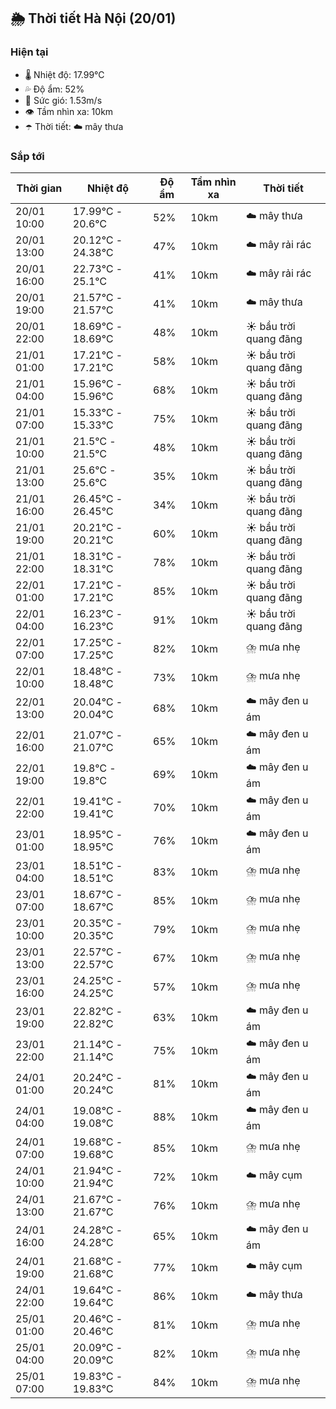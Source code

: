 ## 🌦️ Thời tiết Hà Nội (20/01)

### Hiện tại

- 🌡️ Nhiệt độ: 17.99℃
- 💦 Độ ẩm: 52%
- 💨 Sức gió: 1.53m/s
- 👁️ Tầm nhìn xa: 10km
- ☂️ Thời tiết: ☁️ mây thưa

### Sắp tới

| Thời gian | Nhiệt độ | Độ ẩm | Tầm nhìn xa | Thời tiết |
| --- | --- | --- | --- | --- |
| 20/01 10:00 | 17.99℃ - 20.6℃ | 52% | 10km | ☁️ mây thưa |
| 20/01 13:00 | 20.12℃ - 24.38℃ | 47% | 10km | ☁️ mây rải rác |
| 20/01 16:00 | 22.73℃ - 25.1℃ | 41% | 10km | ☁️ mây rải rác |
| 20/01 19:00 | 21.57℃ - 21.57℃ | 41% | 10km | ☁️ mây thưa |
| 20/01 22:00 | 18.69℃ - 18.69℃ | 48% | 10km | ☀️ bầu trời quang đãng |
| 21/01 01:00 | 17.21℃ - 17.21℃ | 58% | 10km | ☀️ bầu trời quang đãng |
| 21/01 04:00 | 15.96℃ - 15.96℃ | 68% | 10km | ☀️ bầu trời quang đãng |
| 21/01 07:00 | 15.33℃ - 15.33℃ | 75% | 10km | ☀️ bầu trời quang đãng |
| 21/01 10:00 | 21.5℃ - 21.5℃ | 48% | 10km | ☀️ bầu trời quang đãng |
| 21/01 13:00 | 25.6℃ - 25.6℃ | 35% | 10km | ☀️ bầu trời quang đãng |
| 21/01 16:00 | 26.45℃ - 26.45℃ | 34% | 10km | ☀️ bầu trời quang đãng |
| 21/01 19:00 | 20.21℃ - 20.21℃ | 60% | 10km | ☀️ bầu trời quang đãng |
| 21/01 22:00 | 18.31℃ - 18.31℃ | 78% | 10km | ☀️ bầu trời quang đãng |
| 22/01 01:00 | 17.21℃ - 17.21℃ | 85% | 10km | ☀️ bầu trời quang đãng |
| 22/01 04:00 | 16.23℃ - 16.23℃ | 91% | 10km | ☀️ bầu trời quang đãng |
| 22/01 07:00 | 17.25℃ - 17.25℃ | 82% | 10km | ⛈️ mưa nhẹ |
| 22/01 10:00 | 18.48℃ - 18.48℃ | 73% | 10km | ⛈️ mưa nhẹ |
| 22/01 13:00 | 20.04℃ - 20.04℃ | 68% | 10km | ☁️ mây đen u ám |
| 22/01 16:00 | 21.07℃ - 21.07℃ | 65% | 10km | ☁️ mây đen u ám |
| 22/01 19:00 | 19.8℃ - 19.8℃ | 69% | 10km | ☁️ mây đen u ám |
| 22/01 22:00 | 19.41℃ - 19.41℃ | 70% | 10km | ☁️ mây đen u ám |
| 23/01 01:00 | 18.95℃ - 18.95℃ | 76% | 10km | ☁️ mây đen u ám |
| 23/01 04:00 | 18.51℃ - 18.51℃ | 83% | 10km | ⛈️ mưa nhẹ |
| 23/01 07:00 | 18.67℃ - 18.67℃ | 85% | 10km | ⛈️ mưa nhẹ |
| 23/01 10:00 | 20.35℃ - 20.35℃ | 79% | 10km | ⛈️ mưa nhẹ |
| 23/01 13:00 | 22.57℃ - 22.57℃ | 67% | 10km | ⛈️ mưa nhẹ |
| 23/01 16:00 | 24.25℃ - 24.25℃ | 57% | 10km | ⛈️ mưa nhẹ |
| 23/01 19:00 | 22.82℃ - 22.82℃ | 63% | 10km | ☁️ mây đen u ám |
| 23/01 22:00 | 21.14℃ - 21.14℃ | 75% | 10km | ☁️ mây đen u ám |
| 24/01 01:00 | 20.24℃ - 20.24℃ | 81% | 10km | ☁️ mây đen u ám |
| 24/01 04:00 | 19.08℃ - 19.08℃ | 88% | 10km | ☁️ mây đen u ám |
| 24/01 07:00 | 19.68℃ - 19.68℃ | 85% | 10km | ⛈️ mưa nhẹ |
| 24/01 10:00 | 21.94℃ - 21.94℃ | 72% | 10km | ☁️ mây cụm |
| 24/01 13:00 | 21.67℃ - 21.67℃ | 76% | 10km | ⛈️ mưa nhẹ |
| 24/01 16:00 | 24.28℃ - 24.28℃ | 65% | 10km | ☁️ mây đen u ám |
| 24/01 19:00 | 21.68℃ - 21.68℃ | 77% | 10km | ☁️ mây cụm |
| 24/01 22:00 | 19.64℃ - 19.64℃ | 86% | 10km | ☁️ mây thưa |
| 25/01 01:00 | 20.46℃ - 20.46℃ | 81% | 10km | ⛈️ mưa nhẹ |
| 25/01 04:00 | 20.09℃ - 20.09℃ | 82% | 10km | ⛈️ mưa nhẹ |
| 25/01 07:00 | 19.83℃ - 19.83℃ | 84% | 10km | ⛈️ mưa nhẹ |
